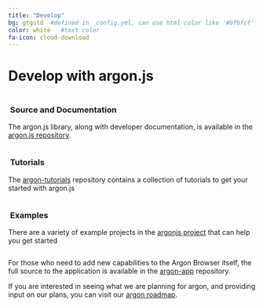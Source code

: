 ```yaml
---
title: "Develop"
bg: gtgold  #defined in _config.yml, can use html color like '#0fbfcf'
color: white   #text color
fa-icon: cloud-download
---
```

# Develop with argon.js


<div class="container">
<div class="row">
  <div class="column full">
    <h3 class="text-gtnavy"><i class="fa fa-folder-open text-grey"></i>&nbsp;Source and Documentation</h3>
<p>The argon.js library, along with developer documentation, is available in the <a href="https://github.com/argonjs/argon.js">argon.js repository</a>.</p>   
  </div>
</div>
<div class="row">
  <div class="column halfx">
    <h3 class="text-purple"><i class="fa fa-cog text-grey"></i>&nbsp;Tutorials</h3>
    <p>The <a href="https://github.com/argonjs/argon-tutorials">argon-tutorials</a> repository contains a collection of tutorials to get your started with argon.js</p>
  </div>
  <div class="column halfx">
    <h3 class="text-purple"><i class="fa fa-leaf text-grey"></i>&nbsp;Examples</h3>
    <p>There are a variety of example projects in the <a href="https://github.com/argonjs">argonjs project</a> that can help you get started</p>
  </div>
</div>
</div>

For those who need to add new capabilities to the Argon Browser itself, the full source to the application is available in the [argon-app](https://github.com/argon-app) repository.

If you are interested in seeing what we are planning for argon, and providing input on our plans, you can visit our [argon roadmap](https://trello.com/b/gBsEa8eg).
